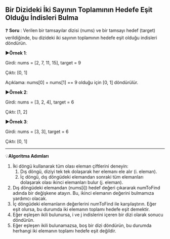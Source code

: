 ## Bir Dizideki İki Sayının Toplamının Hedefe Eşit Olduğu İndisleri Bulma

:question: **Soru** : Verilen bir tamsayılar dizisi (nums) ve bir tamsayı hedef (target) verildiğinde, bu dizideki iki sayının toplamının hedefe eşit olduğu indisleri döndürün.

:arrow_forward:**Örnek 1**:

Girdi: nums = [2, 7, 11, 15], target = 9

Çıktı: [0, 1]

Açıklama: nums[0] + nums[1] == 9 olduğu için [0, 1] döndürülür.


:arrow_forward:**Örnek 2**:

Girdi: nums = [3, 2, 4], target = 6

Çıktı: [1, 2]


:arrow_forward:**Örnek 3**:

Girdi: nums = [3, 3], target = 6

Çıktı: [0, 1]

---

:bulb:**Algoritma Adımları**

1. İki döngü kullanarak tüm olası eleman çiftlerini deneyin:
   1. Dış döngü, diziyi tek tek dolaşarak her elemanı ele alır (i. eleman).
   2.  İç döngü, dış döngüdeki elemandan sonraki tüm elemanları dolaşarak olası ikinci elemanları bulur (j. eleman). 
2. Dış döngüdeki elemandan (nums[i]) hedef değeri çıkararak numToFind adında bir değişkene atayın. Bu, ikinci elemanın değerini bulmamıza yardımcı olacak.
3. İç döngüdeki elemanların değerlerini numToFind ile karşılaştırın. Eğer eşit olursa, bu durumda iki elemanın toplamı hedefe eşit demektir.
4. Eğer eşleşen ikili bulunursa, i ve j indislerini içeren bir dizi olarak sonucu döndürün.
5. Eğer eşleşen ikili bulunamazsa, boş bir dizi döndürün, bu durumda herhangi iki elemanın toplamı hedefe eşit değildir.



